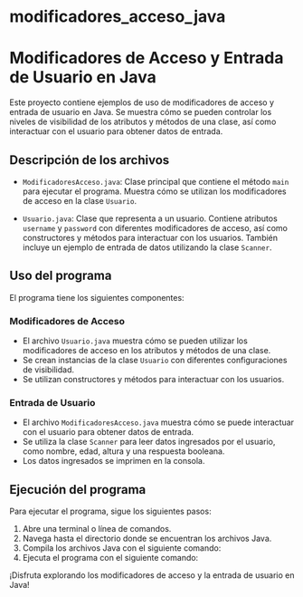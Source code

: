 # modificadores_acceso_java
# Modificadores de Acceso y Entrada de Usuario en Java

Este proyecto contiene ejemplos de uso de modificadores de acceso y entrada de usuario en Java. Se muestra cómo se pueden controlar los niveles de visibilidad de los atributos y métodos de una clase, así como interactuar con el usuario para obtener datos de entrada.

## Descripción de los archivos

- `ModificadoresAcceso.java`: Clase principal que contiene el método `main` para ejecutar el programa. Muestra cómo se utilizan los modificadores de acceso en la clase `Usuario`.

- `Usuario.java`: Clase que representa a un usuario. Contiene atributos `username` y `password` con diferentes modificadores de acceso, así como constructores y métodos para interactuar con los usuarios. También incluye un ejemplo de entrada de datos utilizando la clase `Scanner`.

## Uso del programa

El programa tiene los siguientes componentes:

### Modificadores de Acceso

- El archivo `Usuario.java` muestra cómo se pueden utilizar los modificadores de acceso en los atributos y métodos de una clase.
- Se crean instancias de la clase `Usuario` con diferentes configuraciones de visibilidad.
- Se utilizan constructores y métodos para interactuar con los usuarios.

### Entrada de Usuario

- El archivo `ModificadoresAcceso.java` muestra cómo se puede interactuar con el usuario para obtener datos de entrada.
- Se utiliza la clase `Scanner` para leer datos ingresados por el usuario, como nombre, edad, altura y una respuesta booleana.
- Los datos ingresados se imprimen en la consola.

## Ejecución del programa

Para ejecutar el programa, sigue los siguientes pasos:

1. Abre una terminal o línea de comandos.
2. Navega hasta el directorio donde se encuentran los archivos Java.
3. Compila los archivos Java con el siguiente comando:
4. Ejecuta el programa con el siguiente comando:

¡Disfruta explorando los modificadores de acceso y la entrada de usuario en Java!
